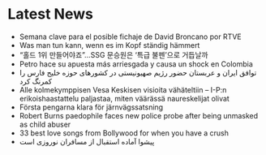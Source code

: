 # Latest News
-  Semana clave para el posible fichaje de David Broncano por RTVE
-  Was man tun kann, wenn es im Kopf ständig hämmert
-  “홀드 1위 만들어야죠”…SSG 문승원은 ‘특급 불펜’으로 거듭날까
-  Petro hace su apuesta más arriesgada y causa un shock en Colombia
-  توافق ایران و عربستان حضور رژیم صهیونیستی در کشورهای حوزه خلیج فارس را کمرنگ‌ کرد
-  Alle kolmekymppisen Vesa Keskisen visioita vähäteltiin – I-P:n erikoishaastattelu paljastaa, miten väärässä naureskelijat olivat
-  Första pengarna klara för järnvägssatsning
-  Robert Burns paedophile faces new police probe after being unmasked as child abuser
-  33 best love songs from Bollywood for when you have a crush
-  پیشوا آماده استقبال از مسافران نوروزی است

